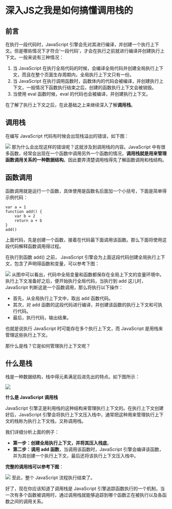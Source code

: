 # 深入JS之我是如何搞懂调用栈的

## 前言
在执行一段代码时，JavaScript 引擎会先对其进行编译，并创建一个执行上下文。但是哪些情况下才符合‘一段代码’，才会在执行之前就进行编译并创建执行上下文。一般来说有三种情况：
1. 当 JavaScript 在执行全局代码的时候，会编译全局代码并创建全局执行上下文，而且在整个页面生存周期内，全局执行上下文只有一份。
2. 当 JavaScript 在执行调用函数时，函数体内的代码会被编译，并创建执行上下文，一般情况下函数执行结束之后，创建的函数执行上下文会被销毁。
3. 当使用 eval 函数时候，eval 的代码也会被编译，并创建执行上下文。

在了解了执行上下文之后，在此基础之上来继续深入了解**调用栈**。

## 调用栈
在编写 JavaScript 代码有时候会出现栈溢出的错误，如下图：

![](https://user-gold-cdn.xitu.io/2020/6/11/172a1d88c50e8160?w=399&h=177&f=png&s=8356)
那为什么会出现这样的错误呢？这就涉及到调用栈的内容。JavaScript 中有很多函数，经常会出现在一个函数中调用另外一个函数的情况，**调用栈就是用来管理函数调用关系的一种数据结构**。因此要弄清楚调用栈得先了解函数调用和栈结构。

## 函数调用

函数调用就是运行一个函数，具体使用是函数名后面加一个小括号，下面是简单得示例代码：

```
var a = 1
function add() {
    var b = 2
    return a + b
}
add()
```
上面代码，先是创建一个函数，接着在代码最下面调用该函数。那么下面将使用这段代码解释函数调用得过程。

在执行到函数 add() 之前， JavaScript 引擎会为上面这段代码创建全局执行上下文，包含了声明得函数和变量，可以参考下图：

![](https://user-gold-cdn.xitu.io/2020/6/11/172a1e849a589819?w=330&h=262&f=png&s=8157)
从图中可以看出，代码中全局变量和函数都保存在全局上下文的变量环境中。执行上下文准备好之后，便开始执行全局代码，当执行到 add 这儿时，JavaScript 判断这是一个函数调用，那么将执行以下操作：
- 首先，从全局执行上下文中，取出 add 函数代码。
- 其次，对 add 函数的这段代码进行编译，并创建该函数的执行上下文和可执行代码。
- 最后，执行代码，输出结果。

也就是说执行 JavaScript 时可能存在多个执行上下文，而 JavaScript 是用栈来管理这些执行上下文。

那什么是栈？它是如何管理执行上下文呢？

## 什么是栈

栈是一种数据结构，栈中得元素满足后进先出的特点。如下图所示：

![](https://user-gold-cdn.xitu.io/2020/6/11/172a1f7b27f74f58?w=1142&h=667&f=png&s=63051)

**什么是 JavaScript 调用栈**

JavaScript 引擎正是利用栈的这种结构来管理执行上下文的。在执行上下文创建好后，JavaScript 引擎会将执行上下文压入栈中，通常把这种用来管理执行上下文的栈称为执行上下文栈，又称调用栈。

我们详细分析上面的例子：
- **第一步：创建全局执行上下文，并将其压入栈底**。
- **第二步：调用 add 函数**，当调用该函数时，JavaScript 引擎会编译该函数，并为其创建一个执行上下文，最后还将该执行上下文压入栈中。

**完整的调用栈可以参考下图**：


![](https://user-gold-cdn.xitu.io/2020/6/11/172a1ffb875219d9?w=541&h=494&f=png&s=24472)
至此，整个 JavaScript 流程执行结束了。

好了，现在你应该知道了调用栈是 JavaScript 引擎追踪函数执行的一个机制，当一次有多个函数被调用时，通过调用栈就能够追踪到哪个函数正在被执行以及各函数之间的调用关系。